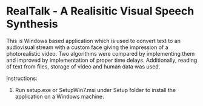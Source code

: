 # RealTalk - A Realisitic Visual Speech Synthesis

This is Windows based application which is used to convert text to an audiovisual stream with a custom face giving the impression of a photorealistic video. Two algorithms were compared by implementing them and improved by implementation of proper time delays. Additionally, reading of text from files, storage of video and human data was used.

Instructions:

1. Run setup.exe or SetupWin7.msi under Setup folder to install the application on a Windows machine.
